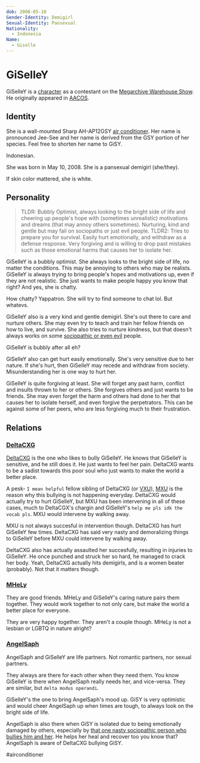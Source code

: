 ```yaml
---
dob: 2008-05-10
Gender-Identity: Demigirl
Sexual-Identity: Pansexual
Nationality:
  - Indonesia
Name:
  - Giselle
---
```

# GiSelleY

GiSelleY is a [character](Characters.md) as a contestant on the [Megarchive Warehouse Show](../../../Megarchive%20Warehouse%20Show/Megarchive%20Warehouse%20Show.md). He originally appeared in [AACOS](../../../Megarchive%20Warehouse%20Show/AACOS.md).


## Identity

She is a wall-mounted Sharp AH-AP12GSY [air conditioner](../../Species/Air%20Conditioners.md). Her name is pronounced Jee-See and her name is derived from the GSY portion of her species. Feel free to shorten her name to GiSY.

Indonesian.

She was born in May 10, 2008. She is a pansexual demigirl (she/they).

If skin color mattered, she is white.

## Personality
> TLDR: Bubbly Optimist, always looking to the bright side of life and cheering up people's hope with (sometimes unrealistic) motivations and dreams (that may annoy others sometimes).  Nurturing, kind and gentle but may fail on sociopaths or just evil people. 
> TLDR2: Tries to prepare you for survival. Easily hurt emotionally, and withdraw as a defense response. Very forgiving and is willing to drop past mistakes such as those emotional harms that causes her to isolate her.

GiSelleY is a bubbly optimist. She always looks to the bright side of life, no matter the conditions. This may be annoying to others who may be realists. GiSelleY is always trying to bring people's hopes and motivations up, even if they are not realistic. She just wants to make people happy you know that right? And yes, she is chatty.

How chatty? Yappatron. She will try to find someone to chat lol. But whatevs.

GiSelleY also is a very kind and gentle demigirl. She's out there to care and nurture others. She may even try to teach and train her fellow friends on how to live, and survive. She also tries to nurture kindness, but that doesn't always works on some [sociopathic or even evil](VXU/VXU.md#DeltaCXG) people. 

GiSelleY is bubbly after all eh?

GiSelleY also can get hurt easily emotionally. She's very sensitive due to her nature. If she's hurt, then GiSelleY may recede and withdraw from society. Misunderstanding her is one way to hurt her.

GiSelleY is quite forgiving at least. She will forget any past harm, conflict and insults thrown to her or others. She forgives others and just wants to be friends. She may even forget the harm and others had done to her that causes her to isolate herself, and even forgive the perpetrators. This can be against some of her peers, who are less forgiving much to their frustration.

## Relations

### [DeltaCXG](VXU/VXU.md#DeltaCXG)

[DeltaCXG](#DeltaCXG) is the one who likes to bully GiSelleY. He knows that GiSelleY is sensitive, and he still does it. He just wants to feel her pain. DeltaCXG wants to be a sadist towards this poor soul who just wants to make the world a better place.

A pesk- ```I mean helpful``` fellow sibling of DeltaCXG (or [VXU](VXU/VXU.md)), [MXU](#MXU) is the reason why this bullying is not happening everyday. DeltaCXG would actually try to hurt GiSelleY, but MXU has been intervening in all of these cases, much to DeltaCGX's chargin and GiSelleY's ```help me pls idk the vocab pls```. MXU would intervene by walking away.

MXU is not always succesful in intervention though. DeltaCXG has hurt GiSelleY few times. DeltaCXG has said very nasty and demoralizing things to GiSelleY before MXU could intervene by walking away. 

DeltaCXG also has actually assaulted her succesfully, resulting in injuries to GiSelleY. He once punched and struck her so hard, he managed to crack her body. Yeah, DeltaCXG actually hits demigirls, and is a women beater (probably). Not that it matters though.

### [MHeLy](MHeLy.md)

They are good friends. MHeLy and GiSelleY's caring nature pairs them together. They would work together to not only care, but make the world a better place for everyone.

They are very happy together. They aren't a couple though. MHeLy is not a lesbian or LGBTQ in nature alright?

### [AngelSaph](AngelSaph.md)

AngelSaph and GiSelleY are life partners. Not romantic partners, nor sexual partners.

They always are there for each other when they need them. You know GiSelleY is there when AngelSaph really needs her, and vice-versa. They are similar, but `delta modus operandi`.

GiSelleY's the one to bring AngelSaph's mood up. GiSY is very optimistic and would cheer AngelSaph up when times are tough, to always look on the bright side of life.

AngelSaph is also there when GiSY is isolated due to being emotionally damaged by others, especially by [that one nasty sociopathic person who bullies him and her](VXU/VXU.md#DeltaCXG). He helps her heal and recover too you know that? AngelSaph is aware of DeltaCXG bullying GiSY.


#airconditioner 